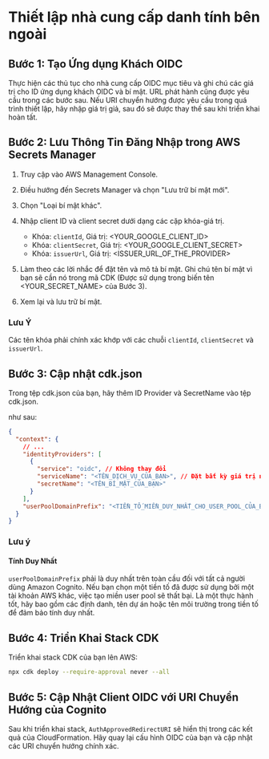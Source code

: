 # Thiết lập nhà cung cấp danh tính bên ngoài

## Bước 1: Tạo Ứng dụng Khách OIDC

Thực hiện các thủ tục cho nhà cung cấp OIDC mục tiêu và ghi chú các giá trị cho ID ứng dụng khách OIDC và bí mật. URL phát hành cũng được yêu cầu trong các bước sau. Nếu URI chuyển hướng được yêu cầu trong quá trình thiết lập, hãy nhập giá trị giả, sau đó sẽ được thay thế sau khi triển khai hoàn tất.

## Bước 2: Lưu Thông Tin Đăng Nhập trong AWS Secrets Manager

1. Truy cập vào AWS Management Console.
2. Điều hướng đến Secrets Manager và chọn "Lưu trữ bí mật mới".
3. Chọn "Loại bí mật khác".
4. Nhập client ID và client secret dưới dạng các cặp khóa-giá trị.

   - Khóa: `clientId`, Giá trị: <YOUR_GOOGLE_CLIENT_ID>
   - Khóa: `clientSecret`, Giá trị: <YOUR_GOOGLE_CLIENT_SECRET>
   - Khóa: `issuerUrl`, Giá trị: <ISSUER_URL_OF_THE_PROVIDER>

5. Làm theo các lời nhắc để đặt tên và mô tả bí mật. Ghi chú tên bí mật vì bạn sẽ cần nó trong mã CDK (Được sử dụng trong biến tên <YOUR_SECRET_NAME> của Bước 3).
6. Xem lại và lưu trữ bí mật.

### Lưu Ý

Các tên khóa phải chính xác khớp với các chuỗi `clientId`, `clientSecret` và `issuerUrl`.

## Bước 3: Cập nhật cdk.json

Trong tệp cdk.json của bạn, hãy thêm ID Provider và SecretName vào tệp cdk.json.

như sau:

```json
{
  "context": {
    // ...
    "identityProviders": [
      {
        "service": "oidc", // Không thay đổi
        "serviceName": "<TÊN_DỊCH_VỤ_CỦA_BẠN>", // Đặt bất kỳ giá trị nào bạn muốn
        "secretName": "<TÊN_BÍ_MẬT_CỦA_BẠN>"
      }
    ],
    "userPoolDomainPrefix": "<TIỀN_TỐ_MIỀN_DUY_NHẤT_CHO_USER_POOL_CỦA_BẠN>"
  }
}
```

### Lưu ý

#### Tính Duy Nhất

`userPoolDomainPrefix` phải là duy nhất trên toàn cầu đối với tất cả người dùng Amazon Cognito. Nếu bạn chọn một tiền tố đã được sử dụng bởi một tài khoản AWS khác, việc tạo miền user pool sẽ thất bại. Là một thực hành tốt, hãy bao gồm các định danh, tên dự án hoặc tên môi trường trong tiền tố để đảm bảo tính duy nhất.

## Bước 4: Triển Khai Stack CDK

Triển khai stack CDK của bạn lên AWS:

```sh
npx cdk deploy --require-approval never --all
```

## Bước 5: Cập Nhật Client OIDC với URI Chuyển Hướng của Cognito

Sau khi triển khai stack, `AuthApprovedRedirectURI` sẽ hiển thị trong các kết quả của CloudFormation. Hãy quay lại cấu hình OIDC của bạn và cập nhật các URI chuyển hướng chính xác.